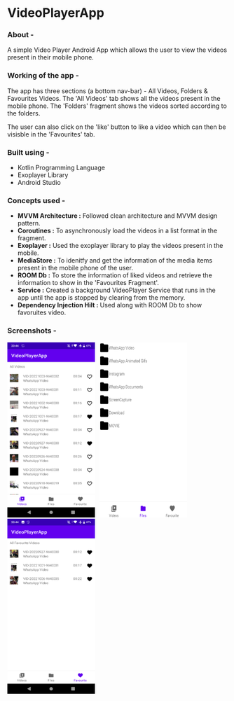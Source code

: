 # VideoPlayerApp

### About -
A simple Video Player Android App which allows the user to view the videos present in their mobile phone.

### Working of the app - 
The app has three sections (a bottom nav-bar) - All Videos, Folders & Favourites Videos. 
The 'All Videos' tab shows all the videos present in the mobile phone. 
The 'Folders' fragment shows the videos sorted according to the folders. 

The user can also click on the 'like' button to like a video which can then be visisble in the 'Favourites' tab. 

### Built using - 
- Kotlin Programming Language 
- Exoplayer Library 
- Android Studio 

### Concepts used - 
- **MVVM Architecture :** Followed clean architecture and MVVM design pattern.
- **Coroutines :** To asynchronously load the videos in a list format in the fragment. 
- **Exoplayer :** Used the exoplayer library to play the videos present in the mobile. 
- **MediaStore :** To idenitfy and get the information of the media items present in the mobile phone of the user. 
- **ROOM Db :** To store the information of liked videos and retrieve the information to show in the 'Favourites Fragment'. 
- **Service :** Created a background VideoPlayer Service that runs in the app until the app is stopped by clearing from the memory. 
- **Dependency Injection Hilt :** Used along with ROOM Db to show favoruites video. 


### Screenshots - 
<img src="Screenshots/Screenshot_20221227-204446.png" height = "400" width="200"><img src="Screenshots/Screenshot_20221227-204454.png" height = "400" width="200" hspace="10"> <img src="Screenshots/Screenshot_20221227-204500.png" height = "400" width="200">
